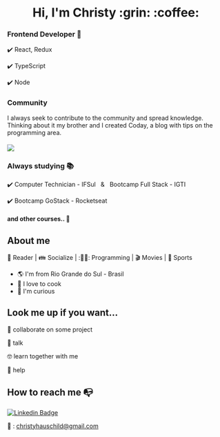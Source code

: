 

<h1 align="center"> Hi, I'm Christy :grin: :coffee: </h1>

### Frontend Developer :briefcase:

✔️ React, Redux

✔️ TypeScript

✔️ Node

### Community

I always seek to contribute to the community and spread knowledge. Thinking about it my brother and I created Coday, a blog with tips on the programming area.

#### <a href="https://coday.netlify.app/" target="_blank" style="color:black !important; text-decoration: none;"> <img src="https://coday.netlify.app/static/1ec13f31462098e7d6a4fa51409f1b68/69585/logo-coday.png" /> </a>

### Always studying :books:

✔️ Computer Technician - IFSul &nbsp; & &nbsp; Bootcamp Full Stack - IGTI

✔️ Bootcamp GoStack - Rocketseat

#### and other courses.. :rocket:

## About me 

:book: Reader | :family: Socialize | :👨‍💻: Programming | :clapper: Movies | :bicyclist: Sports

- :earth_americas: I'm from Rio Grande do Sul - Brasil
- :hamburger: I love to cook
- :eyes: I'm curious

## Look me up if you want...

👯 collaborate on some project

:speech_balloon: talk

🤓 learn together with me

:punch: help


## How to reach me :mailbox_with_no_mail:

[![Linkedin Badge](https://img.shields.io/badge/-LinkedIn-blue?style=flat-square&logo=Linkedin&logoColor=white&link=https://www.linkedin.com/in/christy-hauschild/)](https://www.linkedin.com/in/christy-hauschild/)

:email: : christyhauschild@gmail.com

